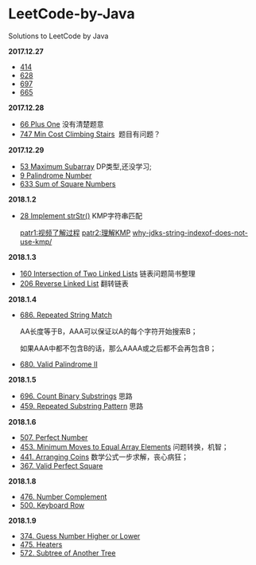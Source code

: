 # LeetCode-by-Java
Solutions to LeetCode by Java

**2017.12.27**
 - [414](https://leetcode.com/problems/third-maximum-number/)
 - [628](https://leetcode.com/problems/maximum-product-of-three-numbers/)
 - [697](https://leetcode.com/problems/degree-of-an-array/)
 - [665](https://leetcode.com/problems/non-decreasing-array/)

**2017.12.28**
 - [66 Plus One](https://leetcode.com/problems/plus-one/) 没有清楚题意
 - [747 Min Cost Climbing Stairs](https://leetcode.com/problems/min-cost-climbing-stairs/description/)  题目有问题？

**2017.12.29**
 - [53 Maximum Subarray](https://leetcode.com/problems/maximum-subarray) DP类型,还没学习;
 - [9 Palindrome Number](https://leetcode.com/problems/palindrome-number/)
 - [633 Sum of Square Numbers](https://leetcode.com/problems/sum-of-square-numbers/)

**2018.1.2**

- [28 Implement strStr()](https://leetcode.com/problems/implement-strstr/description/) KMP字符串匹配

  [patr1:视频了解过程](https://www.bilibili.com/video/av11866460/?redirectFrom=h5) [patr2:理解KMP](http://blog.csdn.net/v_july_v/article/details/7041827) [why-jdks-string-indexof-does-not-use-kmp/](https://stackoverflow.com/questions/19543547/why-jdks-string-indexof-does-not-use-kmp/)

**2018.1.3**

- [160 Intersection of Two Linked Lists](https://leetcode.com/problems/intersection-of-two-linked-lists/description/) 链表问题简书整理
- [206 Reverse Linked List](https://leetcode.com/problems/reverse-linked-list/description/) 翻转链表

**2018.1.4**

- [686. Repeated String Match](https://leetcode.com/problems/repeated-string-match/description/)

  AA长度等于B，AAA可以保证以A的每个字符开始搜索B；

  如果AAA中都不包含B的话，那么AAAA或之后都不会再包含B；

- [680. Valid Palindrome II](https://leetcode.com/problems/valid-palindrome-ii/description/)

**2018.1.5**

- [696. Count Binary Substrings](https://leetcode.com/problems/count-binary-substrings/description/) 思路
- [459. Repeated Substring Pattern](https://leetcode.com/problems/repeated-substring-pattern/description/) 思路

**2018.1.6**

- [507. Perfect Number](https://leetcode.com/problems/perfect-number/submissions/1)
- [453. Minimum Moves to Equal Array Elements](https://leetcode.com/problems/minimum-moves-to-equal-array-elements/description/) 问题转换，机智；
- [441. Arranging Coins](https://leetcode.com/problems/arranging-coins/submissions/1) 数学公式一步求解，丧心病狂；
- [367. Valid Perfect Square](https://leetcode.com/problems/valid-perfect-square/description/)




**2018.1.8**

- [476. Number Complement](https://leetcode.com/problems/number-complement/description/)
- [500. Keyboard Row](https://leetcode.com/problems/keyboard-row/description/)

**2018.1.9**

- [374. Guess Number Higher or Lower](https://leetcode.com/problems/guess-number-higher-or-lower/description/)
- [475. Heaters](https://leetcode.com/problems/heaters/description/)
- [572. Subtree of Another Tree](https://leetcode.com/problems/subtree-of-another-tree/description/)